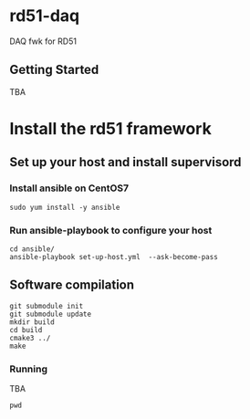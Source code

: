 # rd51-daq

DAQ fwk for RD51

## Getting Started

TBA

# Install the rd51 framework

## Set up your host and install supervisord

### Install ansible on CentOS7

    sudo yum install -y ansible

### Run ansible-playbook to configure your host

    cd ansible/
    ansible-playbook set-up-host.yml  --ask-become-pass

## Software compilation

    git submodule init
    git submodule update
    mkdir build
    cd build
    cmake3 ../
    make

### Running

TBA

```
pwd
```


